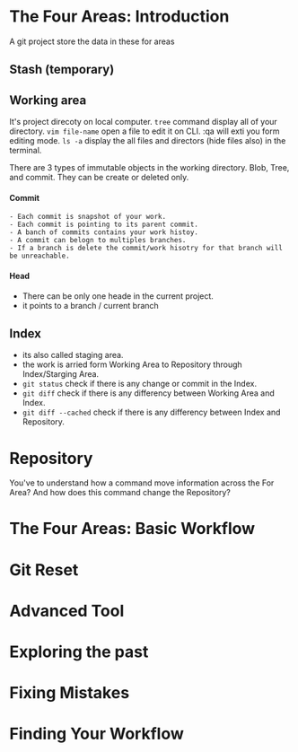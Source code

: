 # The Four Areas: Introduction
A git project store the data in these for areas
## Stash (temporary)  

## Working area 
It's project direcoty on local computer. 
`tree` command display all of your directory. 
`vim file-name` open a file to edit it on CLI. :qa will exti you form editing mode. 
`ls -a` display the all files and directors (hide files also) in the terminal. 
 
 There are 3 types of immutable objects in the working directory. Blob, Tree, and commit. They can be create or deleted only. 
 #### Commit 
    - Each commit is snapshot of your work. 
    - Each commit is pointing to its parent commit. 
    - A banch of commits contains your work histoy. 
    - A commit can belogn to multiples branches. 
    - If a branch is delete the commit/work hisotry for that branch will be unreachable. 
 
 #### Head
 - There can be only one heade in the current project. 
 - it points to a branch / current branch 


## Index
 - its also called staging area. 
 - the work is arried form Working Area to Repository through Index/Starging Area. 
 - `git status` check if there is any change or commit in the Index. 
 - `git diff` check if there is any differency between Working Area and Index. 
 - `git diff --cached` check if there is any differency between Index and Repository. 


# Repository 

You've to understand how a command move information across the For Area? And how does this command change the Repository? 

# The Four Areas: Basic Workflow

# Git Reset 

# Advanced Tool

# Exploring the past 

# Fixing Mistakes 


# Finding Your Workflow 
